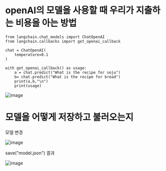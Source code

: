 # openAI의 모델을 사용할 때 우리가 지출하는 비용을 아는 방법
```
from langchain.chat_models import ChatOpenAI
from langchain.callbacks import get_openai_callback

chat = ChatOpenAI(
    temperature=0.1
)

with get_openai_callback() as usage:
    a = chat.predict("What is the recipe for soju")
    b= chat.predict("What is the recipe for bread")
    print(a,b,"\n")
    print(usage)
```

![image](https://github.com/kdahun/fullstack-gpt/assets/101082485/8b700f2e-51ae-4031-b3d8-dc1b918794ce)


# 모델을 어떻게 저장하고 불러오는지

모델 변경

![image](https://github.com/kdahun/fullstack-gpt/assets/101082485/ea7bde73-9c36-4bd6-a880-87a6040e4b3f)

save("model.json") 결과

![image](https://github.com/kdahun/fullstack-gpt/assets/101082485/eb766fa5-5d42-484f-9e54-0503750d16cb)
